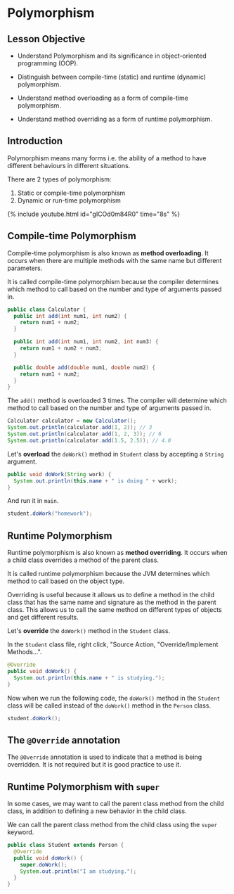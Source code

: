 # Polymorphism

## Lesson Objective

- Understand Polymorphism and its significance in object-oriented programming (OOP).

- Distinguish between compile-time (static) and runtime (dynamic) polymorphism.

- Understand method overloading as a form of compile-time polymorphism.

- Understand method overriding as a form of runtime polymorphism.

## Introduction

Polymorphism means many forms i.e. the ability of a method to have different behaviours in different situations.

There are 2 types of polymorphism:

1. Static or compile-time polymorphism
2. Dynamic or run-time polymorphism

{% include youtube.html id="gICOd0m84R0" time="8s" %}



## Compile-time Polymorphism

Compile-time polymorphism is also known as **method overloading**. It occurs when there are multiple methods with the same name but different parameters.

It is called compile-time polymorphism because the compiler determines which method to call based on the number and type of arguments passed in.

```java
public class Calculator {
  public int add(int num1, int num2) {
    return num1 + num2;
  }

  public int add(int num1, int num2, int num3) {
    return num1 + num2 + num3;
  }

  public double add(double num1, double num2) {
    return num1 + num2;
  }
}
```

The `add()` method is overloaded 3 times. The compiler will determine which method to call based on the number and type of arguments passed in.

```java
Calculator calculator = new Calculator();
System.out.println(calculator.add(1, 2)); // 3
System.out.println(calculator.add(1, 2, 3)); // 6
System.out.println(calculator.add(1.5, 2.5)); // 4.0
```

Let's **overload** the `doWork()` method in `Student` class by accepting a `String` argument.

```java
public void doWork(String work) {
  System.out.println(this.name + " is doing " + work);
}
```

And run it in `main`.

```java
student.doWork("homework");
```

## Runtime Polymorphism

Runtime polymorphism is also known as **method overriding**. It occurs when a child class overrides a method of the parent class.

It is called runtime polymorphism because the JVM determines which method to call based on the object type.

Overriding is useful because it allows us to define a method in the child class that has the same name and signature as the method in the parent class. This allows us to call the same method on different types of objects and get different results.

Let's **override** the `doWork()` method in the `Student` class.

In the `Student` class file, right click, "Source Action, "Override/Implement Methods...".

```java
@Override
public void doWork() {
  System.out.println(this.name + " is studying.");
}
```

Now when we run the following code, the `doWork()` method in the `Student` class will be called instead of the `doWork()` method in the `Person` class.

```java
student.doWork();
```

## The `@Override` annotation

The `@Override` annotation is used to indicate that a method is being overridden. It is not required but it is good practice to use it.

## Runtime Polymorphism with `super`

In some cases, we may want to call the parent class method from the child class, in addition to defining a new behavior in the child class.

We can call the parent class method from the child class using the `super` keyword.

```java
public class Student extends Person {
  @Override
  public void doWork() {
    super.doWork();
    System.out.println("I am studying.");
  }
}
```